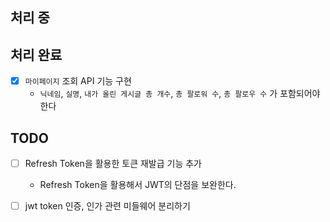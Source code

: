 ## 처리 중

## 처리 완료
- [x] `마이페이지` 조회 API 기능 구현
    - `닉네임`, `실명`, `내가 올린 게시글 총 개수`, `총 팔로워 수`, `총 팔로우 수` 가 포함되어야한다

## TODO
- [ ] Refresh Token을 활용한 토큰 재발급 기능 추가
    - Refresh Token을 활용해서 JWT의 단점을 보완한다.
- [ ] jwt token 인증, 인가 관련 미들웨어 분리하기


